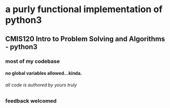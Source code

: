 # a purly functional implementation of python3 
## CMIS120 Intro to Problem Solving and Algorithms - python3
### most of my codebase 
#### no global variables allowed...kinda.



###### all code is authored by yours truly 


### feedback welcomed  
